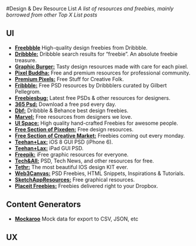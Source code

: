 #Design & Dev Resource List
*A list of resources and freebies, mainly borrowed from other Top X List posts*

## UI
* <a href="http://freebbble.com/" target="_blank" rel="nofollow"><strong>Freebbble</strong></a> High-quality design freebies from Dribbble.
* <a href="https://dribbble.com/search?q=freebie" target="_blank" rel="nofollow"><strong>Dribbble:</strong></a> Dribbble search results for “freebie”. An absolute freebie treasure.
* <a href="http://graphicburger.com/" target="_blank" rel="nofollow"><strong>Graphic Burger:</strong></a> Tasty design resources made with care for each pixel.
* <a href="http://pixelbuddha.net/" target="_blank" rel="nofollow"><strong>Pixel Buddha:</strong></a> Free and premium resources for professional community.
* <a href="http://www.premiumpixels.com/" target="_blank" rel="nofollow"><strong>Premium Pixels:</strong></a> Free Stuff for Creative Folk.
* <a href="http://fribbble.com/" target="_blank" rel="nofollow"><strong>Fribbble:</strong></a> Free PSD resources by Dribbblers curated by Gilbert Pellegrom.
* <a href="http://freebiesbug.com/" target="_blank" rel="nofollow"><strong>Freebiesbug:</strong></a> Latest free PSDs &amp; other resources for designers.
* <a href="http://365psd.com/" target="_blank" rel="nofollow"><strong>365 Psd:</strong></a> Download a free psd every day.
* <a href="http://dbfreebies.co/" target="_blank" rel="nofollow"><strong>Dbf:</strong></a> Dribbble &amp; Behance best design freebies.
* <a href="https://marvelapp.com/resources/" target="_blank" rel="nofollow"><strong>Marvel:</strong></a> Free resources from designers we love.
* <a href="http://uispace.net/" target="_blank" rel="nofollow"><strong>UI Space:</strong></a> High quality hand-crafted Freebies for awesome people.
* <a href="http://www.pixeden.com/free-design-web-resources" target="_blank" rel="nofollow"><strong>Free Section of Pixeden:</strong></a> Free design resources.
* <a href="https://creativemarket.com/free-goods" target="_blank" rel="nofollow"><strong>Free Section of Creative Market:</strong></a> Freebies coming out every monday.
* <a href="http://www.teehanlax.com/tools/iphone/" target="_blank" rel="nofollow"><strong>Teehan+Lax:</strong></a> iOS 8 GUI PSD (iPhone 6).
* <a href="http://www.teehanlax.com/tools/ipad/" target="_blank" rel="nofollow"><strong>Teehan+Lax:</strong></a> iPad GUI PSD.
* <a href="http://www.freepik.com/" target="_blank" rel="nofollow"><strong>Freepik:</strong></a> iFree graphic resources for everyone.
* <a href="http://www.techandall.com/" target="_blank" rel="nofollow"><strong>Tech&amp;All:</strong></a> PSD, Tech News, and other resources for free.
* <a href="http://www.invisionapp.com/tethr" target="_blank" rel="nofollow"><strong>Tethr:</strong></a> The most beautiful IOS design KIT ever.
* <a href="http://web3canvas.com/" target="_blank" rel="nofollow"><strong>Web3Canvas:</strong></a> PSD Freebies, HTML Snippets, Inspirations &amp; Tutorials.
* <a href="http://www.sketchappsources.com/" target="_blank" rel="nofollow"><strong>SketchAppResources:</strong></a> Free graphical resources.
* <a href="http://freebies.placeit.net/" target="_blank" rel="nofollow"><strong>Placeit Freebies:</strong></a> Freebies delivered right to your Dropbox.

## Content Generators
* <a href="http://mockaroo.com/"><strong>Mockaroo</strong></a> Mock data for export to CSV, JSON, etc

## UX
